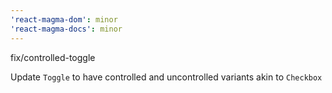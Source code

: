 ```yaml
---
'react-magma-dom': minor
'react-magma-docs': minor
---
```


fix/controlled-toggle

Update `Toggle` to have controlled and uncontrolled variants akin to `Checkbox`
